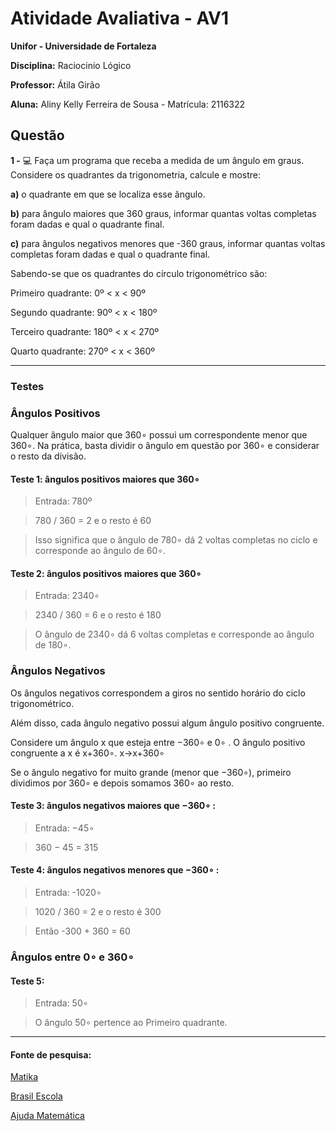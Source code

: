 # Atividade Avaliativa - AV1

**Unifor - Universidade de Fortaleza**

**Disciplina:** Raciocinio Lógico

**Professor:** Átila Girão

**Aluna:** Aliny Kelly Ferreira de Sousa - Matrícula: 2116322

## Questão
**1 -** :computer: Faça um programa que receba a medida de um ângulo em graus. Considere os quadrantes da
trigonometria, calcule e mostre:

**a)** o quadrante em que se localiza esse ângulo.

**b)** para ângulo maiores que 360 graus, informar quantas voltas completas foram dadas e qual
o quadrante final.

**c)** para ângulos negativos menores que -360 graus, informar quantas voltas completas foram
dadas e qual o quadrante final. 

Sabendo-se que os quadrantes do círculo trigonométrico são:

Primeiro quadrante: 0º < x < 90º

Segundo quadrante: 90º < x < 180º

Terceiro quadrante: 180º < x < 270º

Quarto quadrante: 270º < x < 360º

----------------------------
### Testes

### Ângulos Positivos

Qualquer ângulo maior que 360∘ possui um correspondente menor que 360∘. Na prática, basta dividir o ângulo em questão por 360∘ e considerar o resto da divisão.

#### Teste 1: ângulos positivos maiores que 360∘

> Entrada: 780º

> 780 / 360 = 2 e o resto é 60

> Isso significa que o ângulo de 780∘ dá 2 voltas completas no ciclo e corresponde ao ângulo de 60∘.

#### Teste 2: ângulos positivos maiores que 360∘

> Entrada: 2340∘

> 2340 / 360 = 6 e o resto é 180

> O ângulo de 2340∘ dá 6 voltas completas e corresponde ao ângulo de 180∘.


### Ângulos Negativos

Os ângulos negativos correspondem a giros no sentido horário do ciclo trigonométrico.

Além disso, cada ângulo negativo possui algum ângulo positivo congruente.

Considere um ângulo x que esteja entre −360∘ e  0∘ . O ângulo positivo congruente a x é x+360∘.
x→x+360∘

Se o ângulo negativo for muito grande (menor que −360∘), primeiro dividimos por 360∘ e depois somamos 360∘ ao resto.

#### Teste 3: ângulos negativos maiores que  −360∘ :

> Entrada: −45∘

> 360 − 45 = 315

#### Teste 4: ângulos negativos menores que  −360∘ :

> Entrada: -1020∘

> 1020 / 360 = 2 e o resto é 300

> Então -300 + 360 = 60

### Ângulos entre 0∘ e 360∘

#### Teste 5:

> Entrada: 50∘

> O ângulo 50∘ pertence ao Primeiro quadrante.

----------------------------
#### Fonte de pesquisa:

[Matika](https://matika.com.br/trigonometria-no-ciclo-trigonometrico/o-ciclo-trigonometrico)

[Brasil Escola](https://brasilescola.uol.com.br/matematica/identificando-os-quadrantes-ciclo-trigonometrico.htm)

[Ajuda Matemática](http://www.ajudamatematica.com/viewtopic.php?f=109&t=12832)
